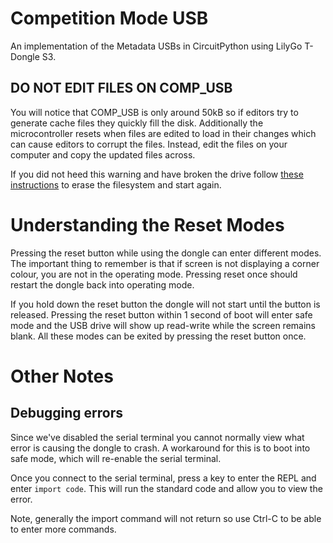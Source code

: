 # Competition Mode USB
An implementation of the Metadata USBs in CircuitPython using LilyGo T-Dongle S3.

## __DO NOT EDIT FILES ON COMP_USB__
You will notice that COMP_USB is only around 50kB so if editors try to generate cache files they quickly fill the disk.
Additionally the microcontroller resets when files are edited to load in their changes which can cause editors to corrupt the files.
Instead, edit the files on your computer and copy the updated files across.

If you did not heed this warning and have broken the drive follow [these instructions](https://learn.adafruit.com/welcome-to-circuitpython/troubleshooting#circuitpy-drive-issues-2978456-26) to erase the filesystem and start again.

# Understanding the Reset Modes

Pressing the reset button while using the dongle can enter different modes.
The important thing to remember is that if screen is not displaying a corner colour, you are not in the operating mode.
Pressing reset once should restart the dongle back into operating mode.

If you hold down the reset button the dongle will not start until the button is released.
Pressing the reset button within 1 second of boot will enter safe mode and the USB drive will show up read-write while the screen remains blank.
All these modes can be exited by pressing the reset button once.

# Other Notes

## Debugging errors
Since we've disabled the serial terminal you cannot normally view what error is causing the dongle to crash.
A workaround for this is to boot into safe mode, which will re-enable the serial terminal.

Once you connect to the serial terminal, press a key to enter the REPL and enter `import code`.
This will run the standard code and allow you to view the error.

Note, generally the import command will not return so use Ctrl-C to be able to enter more commands.
